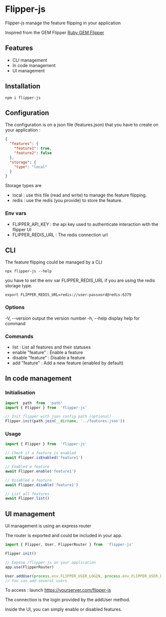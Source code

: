 # Flipper-js

Flipper-js manage the feature flipping in your application

Inspired from the GEM Flipper [Ruby GEM Flipper](https://github.com/flippercloud/flipper)

## Features

- CLI management
- In code management
- UI management

## Installation

`npm i flipper-js`

## Configuration

The configuration is on a json file (features.json) that you have to create on your application : 

```json
{
  "features": {
    "feature1": true,
    "feature2": false
  },
  "storage": {
    "type": "local"
  }
}
```

Storage types are

- local : use this file (read and write) to manage the feature flipping.
- redis : use the redis (you provide) to store the feature.

### Env vars

- FLIPPER_API_KEY : the api key used to authenticate interaction with the flipper UI
- FLIPPER_REDIS_URL : The redis connection url

## CLI

The feature flipping could be managed by a CLI

`npx flipper-js --help`

you have to set the env var FLIPPER_REDIS_URL if you are using the redis storage type.

`export FLIPPER_REDIS_URL=redis://user:passxord@redis:6379`

### Options
  -V, --version      output the version number
  -h, --help         display help for command

### Commands
  - list : List all features and their statuses
  - enable "feature" :   Enable a feature
  - disable "feature" :  Disable a feature
  - add "feature" :      Add a new feature (enabled by default)


## In code management

### Initialisation
```typescript
import  path  from  'path'
import { Flipper } from  'flipper-js'

// Init flipper with json config path (optional)
Flipper.init(path.join(__dirname, '../features.json'))
```

### Usage
```typescript
import { Flipper } from  'flipper-js'

// Check if a feature is enabled
await Flipper.isEnabled('feature1')

// Enabled a feature
await Flipper.enable('feature1')

// Disabled a feature
await Flipper.disable('feature1')

// List all features
await Flipper.list()
```

## UI management

UI management is using an express router

The router is exported and could be included in your app.

```typescript
import { Flipper, User, FlipperRouter } from  'flipper-js'

Flipper.init()

// Expose /flipper-js on your application
app.use(FlipperRouter)

User.addUser(process.env.FLIPPER_USER_LOGIN, process.env.FLIPPER_USER_PASSWORD)
// You can add several users
```

To access : launch https://yourserver.com/flipper-js

The connection is the login provided by the addUser method.

Inside the UI, you can simply enable or disabled features.
